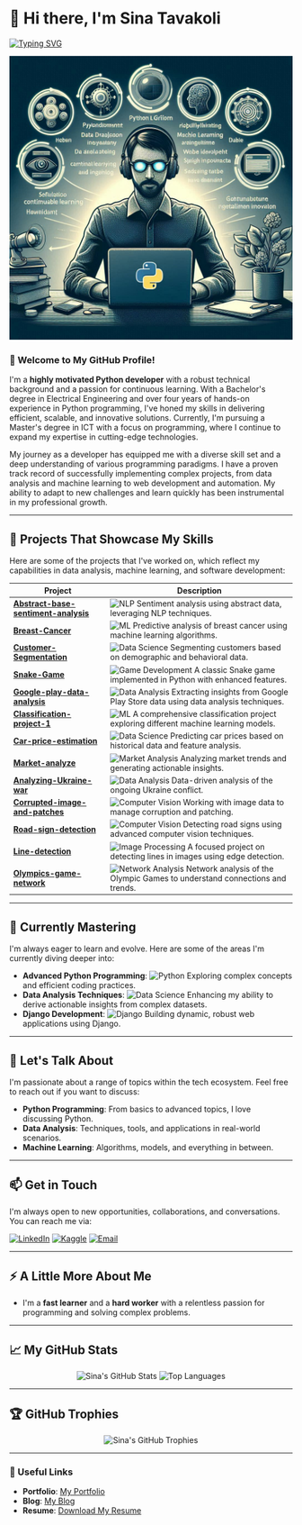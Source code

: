 # 👋 Hi there, I'm Sina Tavakoli

[![Typing SVG](https://readme-typing-svg.herokuapp.com?color=%2336BCF7&lines=Python+Developer;Data+Analyst;ML+Enthusiast)](https://git.io/typing-svg)

![Banner](https://github.com/sntk-76/sntk-76/blob/main/assets/_57475d54-6d09-41bd-a96a-4d116609c547.jfif)

### 🚀 Welcome to My GitHub Profile!

I'm a **highly motivated Python developer** with a robust technical background and a passion for continuous learning. With a Bachelor's degree in Electrical Engineering and over four years of hands-on experience in Python programming, I've honed my skills in delivering efficient, scalable, and innovative solutions. Currently, I'm pursuing a Master's degree in ICT with a focus on programming, where I continue to expand my expertise in cutting-edge technologies.

My journey as a developer has equipped me with a diverse skill set and a deep understanding of various programming paradigms. I have a proven track record of successfully implementing complex projects, from data analysis and machine learning to web development and automation. My ability to adapt to new challenges and learn quickly has been instrumental in my professional growth.

---

## 🔭 Projects That Showcase My Skills

Here are some of the projects that I've worked on, which reflect my capabilities in data analysis, machine learning, and software development:

| **Project** | **Description** |
|-------------|-----------------|
| [**Abstract-base-sentiment-analysis**](https://github.com/sntk-76/Abstract-base-sentiment-analysis) | ![NLP](https://img.shields.io/badge/-NLP-blue) Sentiment analysis using abstract data, leveraging NLP techniques. |
| [**Breast-Cancer**](https://github.com/sntk-76/Breast-Cancer) | ![ML](https://img.shields.io/badge/-Machine%20Learning-red) Predictive analysis of breast cancer using machine learning algorithms. |
| [**Customer-Segmentation**](https://github.com/sntk-76/Customer-Segmentation) | ![Data Science](https://img.shields.io/badge/-Data%20Science-orange) Segmenting customers based on demographic and behavioral data. |
| [**Snake-Game**](https://github.com/sntk-76/Snake-Game) | ![Game Development](https://img.shields.io/badge/-Game%20Development-green) A classic Snake game implemented in Python with enhanced features. |
| [**Google-play-data-analysis**](https://github.com/sntk-76/google-play-data-analysis) | ![Data Analysis](https://img.shields.io/badge/-Data%20Analysis-yellow) Extracting insights from Google Play Store data using data analysis techniques. |
| [**Classification-project-1**](https://github.com/sntk-76/Classification-project-1) | ![ML](https://img.shields.io/badge/-Machine%20Learning-red) A comprehensive classification project exploring different machine learning models. |
| [**Car-price-estimation**](https://github.com/sntk-76/car-price-estimation) | ![Data Science](https://img.shields.io/badge/-Data%20Science-orange) Predicting car prices based on historical data and feature analysis. |
| [**Market-analyze**](https://github.com/sntk-76/Market-analyze) | ![Market Analysis](https://img.shields.io/badge/-Market%20Analysis-purple) Analyzing market trends and generating actionable insights. |
| [**Analyzing-Ukraine-war**](https://github.com/sntk-76/analyzing-Ukraine-war) | ![Data Analysis](https://img.shields.io/badge/-Data%20Analysis-yellow) Data-driven analysis of the ongoing Ukraine conflict. |
| [**Corrupted-image-and-patches**](https://github.com/sntk-76/corrupted-image-and-patches) | ![Computer Vision](https://img.shields.io/badge/-Computer%20Vision-blue) Working with image data to manage corruption and patching. |
| [**Road-sign-detection**](https://github.com/sntk-76/road-sign-detection) | ![Computer Vision](https://img.shields.io/badge/-Computer%20Vision-blue) Detecting road signs using advanced computer vision techniques. |
| [**Line-detection**](https://github.com/sntk-76/line-detection) | ![Image Processing](https://img.shields.io/badge/-Image%20Processing-lightblue) A focused project on detecting lines in images using edge detection. |
| [**Olympics-game-network**](https://github.com/sntk-76/olympics-game-network) | ![Network Analysis](https://img.shields.io/badge/-Network%20Analysis-violet) Network analysis of the Olympic Games to understand connections and trends. |

---

## 🌱 Currently Mastering

I'm always eager to learn and evolve. Here are some of the areas I'm currently diving deeper into:

- **Advanced Python Programming**: ![Python](https://img.shields.io/badge/-Python-blue) Exploring complex concepts and efficient coding practices.
- **Data Analysis Techniques**: ![Data Science](https://img.shields.io/badge/-Data%20Science-orange) Enhancing my ability to derive actionable insights from complex datasets.
- **Django Development**: ![Django](https://img.shields.io/badge/-Django-green) Building dynamic, robust web applications using Django.

---

## 💬 Let's Talk About

I'm passionate about a range of topics within the tech ecosystem. Feel free to reach out if you want to discuss:

- **Python Programming**: From basics to advanced topics, I love discussing Python.
- **Data Analysis**: Techniques, tools, and applications in real-world scenarios.
- **Machine Learning**: Algorithms, models, and everything in between.

---

## 📫 Get in Touch

I'm always open to new opportunities, collaborations, and conversations. You can reach me via:

[![LinkedIn](https://img.shields.io/badge/-LinkedIn-blue?style=flat&logo=Linkedin&logoColor=white)](https://www.linkedin.com/in/sina-tavakoli-b25ba6224/)
[![Kaggle](https://img.shields.io/badge/-Kaggle-blue?style=flat&logo=Kaggle&logoColor=white)](https://www.kaggle.com/sinatavakoli)
[![Email](https://img.shields.io/badge/Email-D14836?style=flat&logo=gmail&logoColor=white)](mailto:sina.tvk.1997@gmail.com)

---

## ⚡ A Little More About Me

- I'm a **fast learner** and a **hard worker** with a relentless passion for programming and solving complex problems.

---

## 📈 My GitHub Stats

<p align="center">
  <img src="https://github-readme-stats.vercel.app/api?username=sntk-76&show_icons=true&theme=radical" alt="Sina's GitHub Stats" />
  <img src="https://github-readme-stats.vercel.app/api/top-langs/?username=sntk-76&layout=compact&theme=radical" alt="Top Languages" />
</p>

---

## 🏆 GitHub Trophies

<p align="center">
  <img src="https://github-profile-trophy.vercel.app/?username=sntk-76&theme=radical" alt="Sina's GitHub Trophies" />
</p>

---

### 🔗 Useful Links

- **Portfolio**: [My Portfolio](#)
- **Blog**: [My Blog](#)
- **Resume**: [Download My Resume](https://github.com/sntk-76/sntk-76/blob/main/assets/O_resume.pdf)
